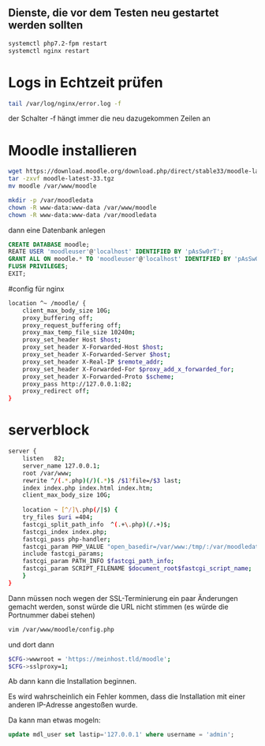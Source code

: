 ## Dienste, die vor dem Testen neu gestartet werden sollten

```bash
systemctl php7.2-fpm restart
systemctl nginx restart
```

# Logs in Echtzeit prüfen

```bash
tail /var/log/nginx/error.log -f
```

der Schalter -f hängt immer die neu dazugekommen Zeilen an

# Moodle installieren

```bash
wget https://download.moodle.org/download.php/direct/stable33/moodle-latest-33.tgz
tar -zxvf moodle-latest-33.tgz
mv moodle /var/www/moodle

mkdir -p /var/moodledata
chown -R www-data:www-data /var/www/moodle
chown -R www-data:www-data /var/moodledata
```


dann eine Datenbank anlegen

```sql
CREATE DATABASE moodle;
REATE USER 'moodleuser'@'localhost' IDENTIFIED BY 'pAsSw0rT';
GRANT ALL ON moodle.* TO 'moodleuser'@'localhost' IDENTIFIED BY 'pAsSw0rT' WITH GRANT OPTION;
FLUSH PRIVILEGES;
EXIT;
```

#config für nginx

```bash
location ^~ /moodle/ {
	client_max_body_size 10G;
	proxy_buffering off;
	proxy_request_buffering off;
	proxy_max_temp_file_size 10240m;
	proxy_set_header Host $host;
	proxy_set_header X-Forwarded-Host $host;
	proxy_set_header X-Forwarded-Server $host;
	proxy_set_header X-Real-IP $remote_addr;
	proxy_set_header X-Forwarded-For $proxy_add_x_forwarded_for;
	proxy_set_header X-Forwarded-Proto $scheme;
	proxy_pass http://127.0.0.1:82;
	proxy_redirect off;
}
```

# serverblock

```bash
server {
	listen   82;
	server_name 127.0.0.1;
	root /var/www;
	rewrite ^/(.*.php)(/)(.*)$ /$1?file=/$3 last;
	index index.php index.html index.htm;	
	client_max_body_size 10G;
 
	location ~ [^/]\.php(/|$) {
	try_files $uri =404;
	fastcgi_split_path_info  ^(.+\.php)(/.+)$;
	fastcgi_index index.php;
	fastcgi_pass php-handler;
	fastcgi_param PHP_VALUE "open_basedir=/var/www:/tmp/:/var/moodledata";
	include fastcgi_params;
	fastcgi_param PATH_INFO $fastcgi_path_info;
	fastcgi_param SCRIPT_FILENAME $document_root$fastcgi_script_name;
	}
}
```

Dann müssen noch wegen der SSL-Terminierung ein paar Änderungen gemacht werden, sonst würde die URL nicht stimmen (es würde die Portnummer dabei stehen)

```bash
vim /var/www/moodle/config.php
```
und dort dann 

```bash
$CFG->wwwroot = 'https://meinhost.tld/moodle';
$CFG->sslproxy=1;
```

Ab dann kann die Installation beginnen.

Es wird wahrscheinlich ein Fehler kommen, dass die Installation mit einer anderen IP-Adresse angestoßen wurde.

Da kann man etwas mogeln:

```sql
update mdl_user set lastip='127.0.0.1' where username = 'admin';
```
